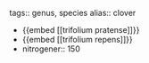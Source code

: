 tags:: genus, species
alias:: clover

- {{embed [[trifolium pratense]]}}
- {{embed [[trifolium repens]]}}
- nitrogener:: 150